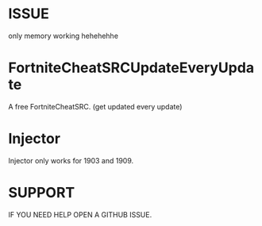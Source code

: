 # ISSUE
only memory working hehehehhe


# FortniteCheatSRCUpdateEveryUpdate
A free FortniteCheatSRC. (get updated every update)

# Injector
Injector only works for 1903 and 1909.


# SUPPORT
IF YOU NEED HELP OPEN A GITHUB ISSUE.


